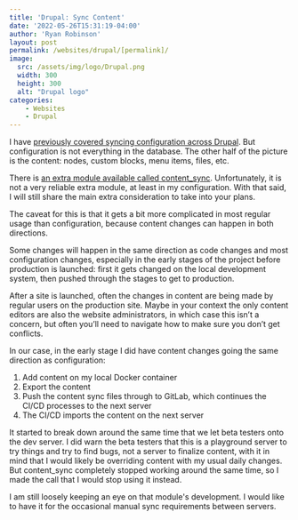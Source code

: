 ```yaml
---
title: 'Drupal: Sync Content'
date: '2022-05-26T15:31:19-04:00'
author: 'Ryan Robinson'
layout: post
permalink: /websites/drupal/[permalink]/
image: 
  src: /assets/img/logo/Drupal.png
  width: 300
  height: 300
  alt: "Drupal logo"
categories:
    - Websites
    - Drupal
---
```


I have [previously covered syncing configuration across Drupal](/websites/drupal/drupal-sync-configuration/). But configuration is not everything in the database. The other half of the picture is the content: nodes, custom blocks, menu items, files, etc. 

There is [an extra module available called content_sync](https://www.drupal.org/project/content_sync). Unfortunately, it is not a very reliable extra module, at least in my configuration. With that said, I will still share the main extra consideration to take into your plans.

The caveat for this is that it gets a bit more complicated in most regular usage than configuration, because content changes can happen in both directions.

Some changes will happen in the same direction as code changes and most configuration changes, especially in the early stages of the project before production is launched: first it gets changed on the local development system, then pushed through the stages to get to production.

After a site is launched, often the changes in content are being made by regular users on the production site. Maybe in your context the only content editors are also the website administrators, in which case this isn’t a concern, but often you’ll need to navigate how to make sure you don’t get conflicts.

In our case, in the early stage I did have content changes going the same direction as configuration:

1. Add content on my local Docker container
2. Export the content
3. Push the content sync files through to GitLab, which continues the CI/CD processes to the next server
4. The CI/CD imports the content on the next server

It started to break down around the same time that we let beta testers onto the dev server. I did warn the beta testers that this is a playground server to try things and try to find bugs, not a server to finalize content, with it in mind that I would likely be overriding content with my usual daily changes. But content_sync completely stopped working around the same time, so I made the call that I would stop using it instead.

I am still loosely keeping an eye on that module's development. I would like to have it for the occasional manual sync requirements between servers.
